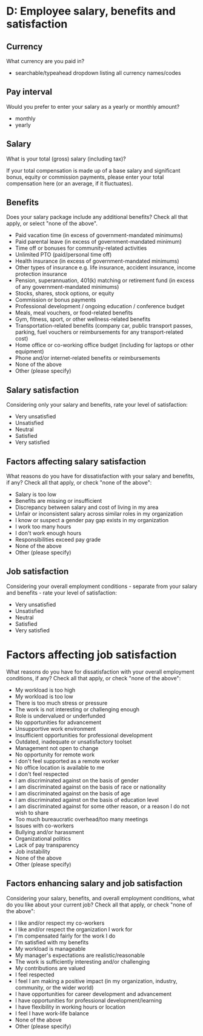 # D: Employee salary, benefits and satisfaction

## Currency

What currency are you paid in?

- searchable/typeahead dropdown listing all currency names/codes

## Pay interval

Would you prefer to enter your salary as a yearly or monthly amount?

- monthly 
- yearly

## Salary

What is your total (gross) salary (including tax)? 

If your total compensation is made up of a base salary and significant bonus, equity or commission payments, please enter your total compensation here (or an average, if it fluctuates).

## Benefits

Does your salary package include any additional benefits? Check all that apply, or select "none of the above".

- Paid vacation time (in excess of government-mandated minimums)
- Paid parental leave (in excess of government-mandated minimum)
- Time off or bonuses for community-related activities
- Unlimited PTO (paid/personal time off)
- Health insurance (in excess of government-mandated minimums)
- Other types of insurance e.g. life insurance, accident insurance, income protection insurance
- Pension, superannuation, 401(k) matching or retirement fund (in excess of any government-mandated minimums)
- Stocks, shares, stock options, or equity
- Commission or bonus payments
- Professional development / ongoing education / conference budget
- Meals, meal vouchers, or food-related benefits
- Gym, fitness, sport, or other wellness-related benefits
- Transportation-related benefits (company car, public transport passes, parking, fuel vouchers or reimbursements for any transport-related cost)
- Home office or co-working office budget (including for laptops or other equipment)
- Phone and/or internet-related benefits or reimbursements
- None of the above
- Other (please specify)

## Salary satisfaction

Considering only your salary and benefits, rate your level of satisfaction:

- Very unsatisfied
- Unsatisfied
- Neutral
- Satisfied
- Very satisfied

## Factors affecting salary satisfaction

What reasons do you have for dissatisfaction with your salary and benefits, if any? Check all that apply, or check "none of the above":

- Salary is too low
- Benefits are missing or insufficient
- Discrepancy between salary and cost of living in my area
- Unfair or inconsistent salary across similar roles in my organization
- I know or suspect a gender pay gap exists in my organization
- I work too many hours
- I don't work enough hours
- Responsibilities exceed pay grade
- None of the above
- Other (please specify)

## Job satisfaction

Considering your overall employment conditions - separate from your salary and benefits - rate your level of satisfaction:

- Very unsatisfied
- Unsatisfied
- Neutral
- Satisfied
- Very satisfied

# Factors affecting job satisfaction

What reasons do you have for dissatisfaction with your overall employment conditions, if any? Check all that apply, or check "none of the above":

- My workload is too high
- My workload is too low
- There is too much stress or pressure
- The work is not interesting or challenging enough
- Role is undervalued or underfunded
- No opportunities for advancement
- Unsupportive work environment
- Insufficient opportunities for professional development
- Outdated, inadequate or unsatisfactory toolset
- Management not open to change
- No opportunity for remote work
- I don't feel supported as a remote worker
- No office location is available to me
- I don't feel respected
- I am discriminated against on the basis of gender
- I am discriminated against on the basis of race or nationality
- I am discriminated against on the basis of age
- I am discriminated against on the basis of education level
- I am discriminated against for some other reason, or a reason I do not wish to share
- Too much bureaucratic overhead/too many meetings
- Issues with co-workers
- Bullying and/or harassment
- Organizational politics
- Lack of pay transparency
- Job instability
- None of the above
- Other (please specify)

## Factors enhancing salary and job satisfaction

Considering your salary, benefits, and overall employment conditions, what do you like about your current job? Check all that apply, or check "none of the above":

- I like and/or respect my co-workers
- I like and/or respect the organization I work for
- I'm compensated fairly for the work I do
- I'm satisfied with my benefits
- My workload is manageable
- My manager's expectations are realistic/reasonable
- The work is sufficiently interesting and/or challenging
- My contributions are valued
- I feel respected
- I feel I am making a positive impact (in my organization, industry, community, or the wider world)
- I have opportunities for career development and advancement
- I have opportunities for professional development/learning
- I have flexibility in working hours or location
- I feel I have work-life balance
- None of the above
- Other (please specify)